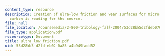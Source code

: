 ```yaml
---
content_type: resource
description: Creation of ulra-low friction and wear surfaces for micro-devices using
  carbon is reading for the course.
file: null
file_location: /coursemedia/2-800-tribology-fall-2004/53d28bb5d2fdeb070a85a4b949fadd52_ultra_low_friction.pdf
file_type: application/pdf
resourcetype: Document
title: ultra_low_friction.pdf
uid: 53d28bb5-d2fd-eb07-0a85-a4b949fadd52
---
```

